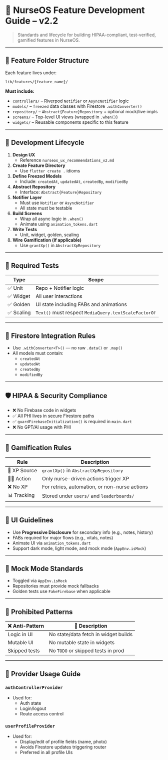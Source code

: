 # 🧠 NurseOS Feature Development Guide – v2.2

> Standards and lifecycle for building HIPAA-compliant, test-verified, gamified features in NurseOS.

---

## 📁 Feature Folder Structure

Each feature lives under:

```
lib/features/{feature_name}/
```

**Must include:**

- `controllers/` – Riverpod `Notifier` or `AsyncNotifier` logic
- `models/` – `freezed` data classes with Firestore `.withConverter()`
- `repository/` – `Abstract{Feature}Repository` + optional mock/live impls
- `screens/` – Top-level UI views (wrapped in `.when()`)
- `widgets/` – Reusable components specific to this feature

---

## 🔁 Development Lifecycle

1. **Design UX**
   - Reference `nurseos_ux_recommendations_v2.md`
2. **Create Feature Directory**
   - Use `flutter create .` idioms
3. **Define Freezed Models**
   - Include: `createdAt`, `updatedAt`, `createdBy`, `modifiedBy`
4. **Abstract Repository**
   - Interface: `Abstract{Feature}Repository`
5. **Notifier Layer**
   - Must use `Notifier` or `AsyncNotifier`
   - All state must be testable
6. **Build Screens**
   - Wrap all async logic in `.when()`
   - Animate using `animation_tokens.dart`
7. **Write Tests**
   - Unit, widget, golden, scaling
8. **Wire Gamification (if applicable)**
   - Use `grantXp()` in `AbstractXpRepository`

---

## 🧪 Required Tests

| Type         | Scope                                       |
|--------------|---------------------------------------------|
| ✅ Unit       | Repo + Notifier logic                       |
| ✅ Widget     | All user interactions                       |
| ✅ Golden     | UI state including FABs and animations      |
| ✅ Scaling    | `Text()` must respect `MediaQuery.textScaleFactorOf` |

---

## 🔐 Firestore Integration Rules

- Use `.withConverter<T>()` — no raw `.data()` or `.map()`
- All models must contain:
  - `createdAt`
  - `updatedAt`
  - `createdBy`
  - `modifiedBy`

---

## 🛡 HIPAA & Security Compliance

- ❌ No Firebase code in widgets
- ✅ All PHI lives in secure Firestore paths
- ✅ `guardFirebaseInitialization()` is required in `main.dart`
- ❌ No GPT/AI usage with PHI

---

## 🧠 Gamification Rules

| Rule | Description |
|------|-------------|
| 🎯 XP Source | `grantXp()` in `AbstractXpRepository` |
| 👩‍⚕️ Action | Only nurse-driven actions trigger XP |
| ❌ No XP | For retries, automation, or non-nurse actions |
| 📊 Tracking | Stored under `users/` and `leaderboards/` |

---

## 🎨 UI Guidelines

- Use **Progressive Disclosure** for secondary info (e.g., notes, history)
- FABs required for major flows (e.g., vitals, notes)
- Animate UI via `animation_tokens.dart`
- Support dark mode, light mode, and mock mode (`AppEnv.isMock`)

---

## 🔁 Mock Mode Standards

- Toggled via `AppEnv.isMock`
- Repositories must provide mock fallbacks
- Golden tests use `FakeFirebase` when applicable

---

## 🚫 Prohibited Patterns

| ❌ Anti-Pattern | 🚫 Description |
|----------------|----------------|
| Logic in UI    | No state/data fetch in widget builds |
| Mutable UI     | No mutable state in widgets           |
| Skipped tests  | No `TODO` or skipped tests in prod    |

---

## 🧭 Provider Usage Guide

### `authControllerProvider`
- Used for:
  - Auth state
  - Login/logout
  - Route access control

### `userProfileProvider`
- Used for:
  - Display/edit of profile fields (name, photo)
  - Avoids Firestore updates triggering router
  - Preferred in all profile UIs
